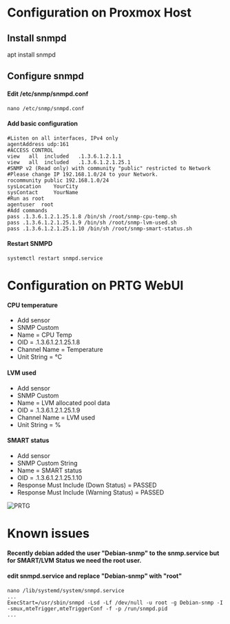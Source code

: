 # Configuration on Proxmox Host

## Install snmpd
apt install snmpd

## Configure snmpd
#### Edit /etc/snmp/snmpd.conf
`nano /etc/snmp/snmpd.conf`
#### Add basic configuration
```
#Listen on all interfaces, IPv4 only
agentAddress udp:161
#ACCESS CONTROL
view   all  included   .1.3.6.1.2.1.1
view   all  included   .1.3.6.1.2.1.25.1
#SNMP v2 (Read only) with community "public" restricted to Network 
#Please change IP 192.168.1.0/24 to your Network.
rocommunity public 192.168.1.0/24
sysLocation    YourCity
sysContact     YourName
#Run as root
agentuser  root
#Add commands
pass .1.3.6.1.2.1.25.1.8 /bin/sh /root/snmp-cpu-temp.sh
pass .1.3.6.1.2.1.25.1.9 /bin/sh /root/snmp-lvm-used.sh
pass .1.3.6.1.2.1.25.1.10 /bin/sh /root/snmp-smart-status.sh
```
#### Restart SNMPD
`systemctl restart snmpd.service`

# Configuration on PRTG WebUI
#### CPU temperature
* Add sensor
* SNMP Custom
* Name = CPU Temp
* OID = .1.3.6.1.2.1.25.1.8
* Channel Name = Temperature
* Unit String = °C

#### LVM used
* Add sensor
* SNMP Custom
* Name = LVM allocated pool data
* OID = .1.3.6.1.2.1.25.1.9
* Channel Name = LVM used
* Unit String = %

#### SMART status
* Add sensor
* SNMP Custom String
* Name = SMART status
* OID = .1.3.6.1.2.1.25.1.10
* Response Must Include (Down Status) = PASSED
* Response Must Include (Warning Status) = PASSED

![PRTG](https://i.postimg.cc/DZNMD74V/PRTG.png)

# Known issues
#### Recently debian added the user "Debian-snmp" to the snmp.service but for SMART/LVM Status we need the root user.
#### edit snmpd.service and replace "Debian-snmp" with "root"
```
nano /lib/systemd/system/snmpd.service
...
ExecStart=/usr/sbin/snmpd -Lsd -Lf /dev/null -u root -g Debian-snmp -I -smux,mteTrigger,mteTriggerConf -f -p /run/snmpd.pid
...
```

